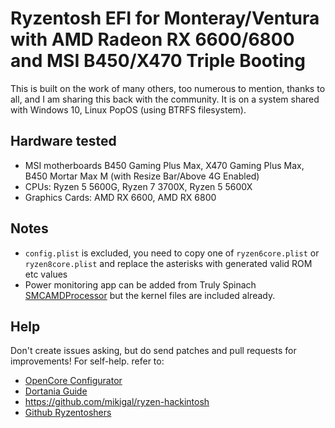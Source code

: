 # Ryzentosh EFI for Monteray/Ventura with AMD Radeon RX 6600/6800 and MSI B450/X470 Triple Booting

This is built on the work of many others, too numerous to mention, thanks to all, and I am sharing this back with the community. It is on a system shared with Windows 10, Linux PopOS (using BTRFS filesystem).

## Hardware tested

- MSI motherboards B450 Gaming Plus Max, X470 Gaming Plus Max, B450 Mortar Max M (with Resize Bar/Above 4G Enabled)
- CPUs: Ryzen 5 5600G, Ryzen 7 3700X, Ryzen 5 5600X
- Graphics Cards: AMD RX 6600, AMD RX 6800

## Notes

- `config.plist` is excluded, you need to copy one of `ryzen6core.plist` or `ryzen8core.plist` and replace the asterisks with generated valid ROM etc values
- Power monitoring app can be added from Truly Spinach [SMCAMDProcessor](https://github.com/trulyspinach/SMCAMDProcessor) but the kernel files are included already.

## Help

Don't create issues asking, but do send patches and pull requests for improvements! For self-help. refer to:

- [OpenCore Configurator ](]https://mackie100projects.altervista.org/)
- [Dortania Guide](https://dortania.github.io/OpenCore-Install-Guide/)
- https://github.com/mikigal/ryzen-hackintosh
- [Github Ryzentoshers](https://github.com/topics/ryzen-hackintosh)